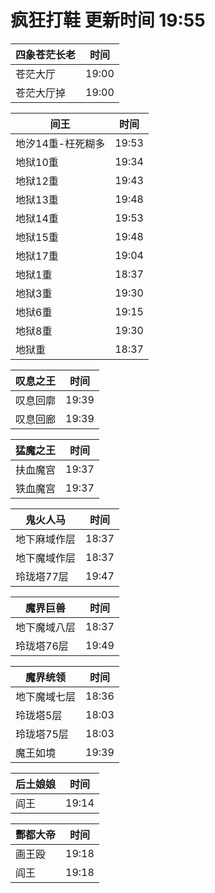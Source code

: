 # 疯狂打鞋 更新时间 19:55

| 四象苍茫长老   | 时间    |
|--------|-------|
| 苍茫大厅 | 19:00 |
| 苍茫大厅掉 | 19:00 |

| 间王   | 时间    |
|--------|-------|
| 地汐14重-枉死糊多 | 19:53 |
| 地狱10重 | 19:34 |
| 地狱12重 | 19:43 |
| 地狱13重 | 19:48 |
| 地狱14重 | 19:53 |
| 地狱15重 | 19:48 |
| 地狱17重 | 19:04 |
| 地狱1重 | 18:37 |
| 地狱3重 | 19:30 |
| 地狱6重 | 19:15 |
| 地狱8重 | 19:30 |
| 地狱重 | 18:37 |

| 叹息之王   | 时间    |
|--------|-------|
| 叹息回廓 | 19:39 |
| 叹息回廊 | 19:39 |

| 猛魔之王   | 时间    |
|--------|-------|
| 扶血魔宫 | 19:37 |
| 铁血魔宫 | 19:37 |

| 鬼火人马   | 时间    |
|--------|-------|
| 地下麻域作层 | 18:37 |
| 地下魔域作层 | 18:37 |
| 玲珑塔77层 | 19:47 |

| 魔界巨兽   | 时间    |
|--------|-------|
| 地下魔域八层 | 18:37 |
| 玲珑塔76层 | 19:49 |

| 魔界统领   | 时间    |
|--------|-------|
| 地下魔域七层 | 18:36 |
| 玲珑塔5层 | 18:03 |
| 玲珑塔75层 | 18:03 |
| 魔王如境 | 19:39 |

| 后土娘娘   | 时间    |
|--------|-------|
| 阎王 | 19:14 |

| 酆都大帝   | 时间    |
|--------|-------|
| 画王殴 | 19:18 |
| 阎王 | 19:18 |